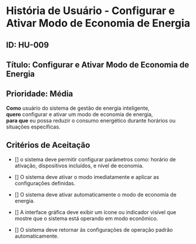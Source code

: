 
# História de Usuário - Configurar e Ativar Modo de Economia de Energia

## ID: HU-009
## Título: Configurar e Ativar Modo de Economia de Energia
## Prioridade: Média

**Como** usuário do sistema de gestão de energia inteligente,  
**quero** configurar e ativar um modo de economia de energia,  
**para que** eu possa reduzir o consumo energético durante horários ou situações específicas.

## Critérios de Aceitação

- [] o sistema deve permitir configurar parâmetros como: horário de ativação, dispositivos incluídos, e nível de economia.

- [] O sistema deve ativar o modo imediatamente e aplicar as configurações definidas.

- [] O sistema deve ativar automaticamente o modo de economia de energia.

- [] A interface gráfica deve exibir um ícone ou indicador visível que mostre que o sistema está operando em modo econômico.

- [] O sistema deve retornar às configurações de operação padrão automaticamente.
